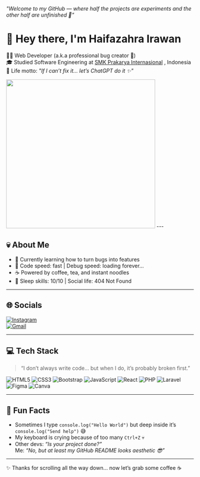 *"Welcome to my GitHub — where half the projects are experiments and the other half are unfinished 🤭"*  

# 👋 Hey there, I'm Haifazahra Irawan 

👩‍💻 Web Developer (a.k.a professional bug creator 🐛)  
🎓 Studied Software Engineering at [SMK Prakarya Internasional](https://smk-prakaryainternasional.sch.id/)  , Indonesia   
🤖 Life motto: *"If I can’t fix it… let’s ChatGPT do it ✨"*   

<img src="https://media1.giphy.com/media/v1.Y2lkPTc5MGI3NjExNGJ2aDR6OWZsbjgwamk0ejlhNDA0aHF1eXozYjJleWxxMXh6ZHV5diZlcD12MV9pbnRlcm5hbF9naWZfYnlfaWQmY3Q9Zw/qAtZM2gvjWhPjmclZE/giphy.gif" width="400" />
--- 
 
## 💀 About Me 
- 🌱 Currently learning how to turn bugs into features  
- 🐢 Code speed: fast | Debug speed: loading forever...   
- ☕ Powered by coffee, tea, and instant noodles  
- 🛌 Sleep skills: 10/10 | Social life: 404 Not Found   

---
 
## 🌐 Socials 
[![Instagram](https://img.shields.io/badge/Instagram-yellow?style=for-the-badge&logo=instagram&logoColor=white)](https://instagram.com/haarleeeyyy)   
[![Gmail](https://img.shields.io/badge/Gmail-D14836?style=for-the-badge&logo=gmail&logoColor=white)](mailto:haifazaahra@gmail.com)  

--- 
 
## 💻 Tech Stack 
> “I don’t always write code… but when I do, it’s probably broken first.” 
 
![HTML5](https://img.shields.io/badge/HTML5-E34F26?style=for-the-badge&logo=html5&logoColor=white) ![CSS3](https://img.shields.io/badge/CSS3-1572B6?style=for-the-badge&logo=css3&logoColor=white) ![Bootstrap](https://img.shields.io/badge/Bootstrap-563D7C?style=for-the-badge&logo=bootstrap&logoColor=white) ![JavaScript](https://img.shields.io/badge/JavaScript-F7DF1E?style=for-the-badge&logo=javascript&logoColor=black) ![React](https://img.shields.io/badge/React-20232A?style=for-the-badge&logo=react&logoColor=61DAFB) 
![PHP](https://img.shields.io/badge/PHP-777BB4?style=for-the-badge&logo=php&logoColor=white) ![Laravel](https://img.shields.io/badge/Laravel-FF2D20?style=for-the-badge&logo=laravel&logoColor=white) ![Figma](https://img.shields.io/badge/Figma-F24E1E?style=for-the-badge&logo=figma&logoColor=white) ![Canva](https://img.shields.io/badge/Canva-00C4CC?style=for-the-badge&logo=canva&logoColor=white)  

--- 
 
## 🎲 Fun Facts 
- Sometimes I type `console.log("Hello World")` but deep inside it’s `console.log("Send help")` 😅   
- My keyboard is crying because of too many `Ctrl+Z` 💀  
- Other devs: *“Is your project done?”*   
  Me: *“No, but at least my GitHub README looks aesthetic 😎”*   
 
--- 
 
✨ Thanks for scrolling all the way down… now let’s grab some coffee ☕  

